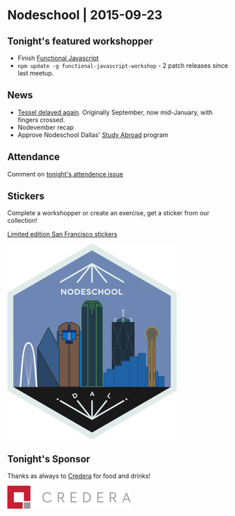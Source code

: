 # Nodeschool | 2015-09-23

## Tonight's featured workshopper

- Finish [Functional Javascript](https://github.com/timoxley/functional-javascript-workshop)
 - `npm update -g functional-javascript-workshop` - 2 patch releases since last meetup.

## News

- [Tessel delayed again](https://tessel.io/blog/132893473277/this-week-in-tessel-another-fcc-update-and-some).  Originally September, now mid-January, with fingers crossed.
- Nodevember recap
- Approve Nodeschool Dallas' [Study Abroad](https://github.com/nodeschool/dallas/blob/gh-pages/HOST_REQUIREMENTS.md) program

## Attendance

Comment on [tonight's attendence issue](https://github.com/nodeschool/dallas/issues/67)

## Stickers

Complete a workshopper or create an exercise, get a sticker from our collection!

[Limited edition San Francisco stickers](https://twitter.com/Gangstead/status/644991620534812672)

![Nodeschool Dallas](images/nodeschool-dallas-skyline.png)

## Tonight's Sponsor

Thanks as always to [Credera](http://www.credera.com) for food and drinks!

![Credera Logo](images/credera-logo-new.png)
